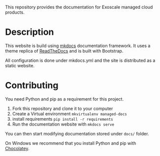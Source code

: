 This repository provides the documentation for Exoscale managed cloud
products.

# Description

This website is build using [mkdocs](http://www.mkdocs.org/)
documentation framework. It uses a theme replica of 
[ReadTheDocs](https://readthedocs.org/) and is built with Bootstrap.

All configuration is done under mkdocs.yml and the site is distributed
as a static website.

# Contributing

You need Python and pip as a requirement for this project.

1. Fork this repository and clone it to your computer
2. Create a Virtual environment `mkvirtualenv managed-docs`
3. install requirements `pip install -r requirements`
4. Run the documentation website with `mkdocs serve`

You can then start modifying documentation stored under `docs/`
folder.

On Windows we recommend that you install Python and pip 
with [Chocolatey](https://chocolatey.org/).
